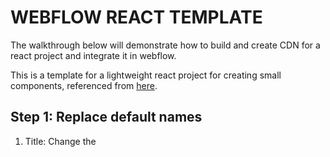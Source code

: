 # WEBFLOW REACT TEMPLATE

The walkthrough below will demonstrate how to build and create CDN for a react project and integrate it in webflow.

This is a template for a lightweight react project for creating small components, referenced from [here](https://webflow.com/blog/react-components-in-webflow).

## Step 1: Replace default names

1. Title: Change the <title> inside `index.html`
2. Target ID: Change the div ID `react-target` inside `dist/index.html` and `src/index.js` to whatevere ID name you like


## Step 2: Write the react code

1. Inside `src/index` replace inside the `return()` to your code
2. Run `npm start` and check your app in `http://localhost:3000`
3. Run `npm run build` to build a bundle

## Step 3: Create CDN

1. Create a github repo and push all the files (bundle.js INCLUDED)
2. Get the URL of the `bundle.js` file inside of your github repo.
It should look similar to this
```
https://github.com/<YOUR_GITHUB_ACCOUNT>/<YOUR_REPO_NAME>/blob/main/dist/bundle.js
```
3. Go the website [https://www.jsdelivr.com/github](https://www.jsdelivr.com/github).
Paste the Github link above, and copy the jsDeliver link generated

## Step 4: Read the bundle file inside Webflow

1. Inside your webflow project, create a empty div and put the `target ID` name that you chose in [Step 1](#step-1-replace-default-names).

2. Inside the page you created the empty div, click Settings button with the gear icon
<img src="public/webflow-screenshot-1.png" alt="Webflow designer screenshot" /><br />
3. Scroll down and find the `before </body> tag` section, and paste the jsDeliver link.
<img src="public/webflow-screenshot-2.png" alt="Webflow designer screenshot" /><br />

4. Publish and access the page you put your script.
5. The React app should be showing inside your webflow app.